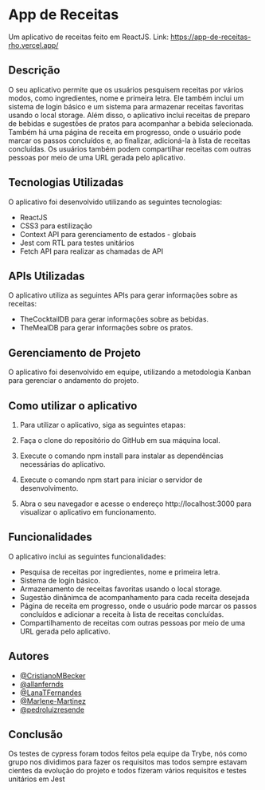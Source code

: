 # App de Receitas

Um aplicativo de receitas feito em ReactJS.
Link: https://app-de-receitas-rho.vercel.app/

## Descrição

O seu aplicativo permite que os usuários pesquisem receitas por vários modos, como ingredientes, nome e primeira letra. Ele também inclui um sistema de login básico e um sistema para armazenar receitas favoritas usando o local storage. Além disso, o aplicativo inclui receitas de preparo de bebidas e sugestões de pratos para acompanhar a bebida selecionada. Também há uma página de receita em progresso, onde o usuário pode marcar os passos concluídos e, ao finalizar, adicioná-la à lista de receitas concluídas. Os usuários também podem compartilhar receitas com outras pessoas por meio de uma URL gerada pelo aplicativo.

## Tecnologias Utilizadas

O aplicativo foi desenvolvido utilizando as seguintes tecnologias:

- ReactJS
- CSS3 para estilização
- Context API para gerenciamento de estados - globais
- Jest com RTL para testes unitários
- Fetch API para realizar as chamadas de API

## APIs Utilizadas

O aplicativo utiliza as seguintes APIs para gerar informações sobre as receitas:

- TheCocktailDB para gerar informações sobre as bebidas.
- TheMealDB para gerar informações sobre os pratos.

## Gerenciamento de Projeto

O aplicativo foi desenvolvido em equipe, utilizando a metodologia Kanban para gerenciar o andamento do projeto.

## Como utilizar o aplicativo

1. Para utilizar o aplicativo, siga as seguintes etapas:

2. Faça o clone do repositório do GitHub em sua máquina local.

3. Execute o comando npm install para instalar as dependências necessárias do aplicativo.

4. Execute o comando npm start para iniciar o servidor de desenvolvimento.

5. Abra o seu navegador e acesse o endereço http://localhost:3000 para visualizar o aplicativo em funcionamento.

## Funcionalidades

O aplicativo inclui as seguintes funcionalidades:

- Pesquisa de receitas por ingredientes, nome e primeira letra.
- Sistema de login básico.
- Armazenamento de receitas favoritas usando o local storage.
- Sugestão dinânimca de acompanhamento para cada receita desejada
- Página de receita em progresso, onde o usuário pode marcar os passos concluídos e adicionar a receita à lista de receitas concluídas.
- Compartilhamento de receitas com outras pessoas por meio de uma URL gerada pelo aplicativo.
## Autores

- [@CristianoMBecker](https://github.com/CristianoMBecker)
- [@allanfernds](https://github.com/allanfernds)
- [@LanaTFernandes](https://github.com/LanaTFernandes)
- [@Marlene-Martinez](https://github.com/Marlene-Martinez)
- [@pedroluizresende](https://github.com/pedroluizresende)

## Conclusão

Os testes de cypress foram todos feitos pela equipe da Trybe, nós como grupo nos dividimos para fazer os requisitos mas todos sempre estavam cientes da evolução do projeto e todos fizeram vários requisitos e testes unitários em Jest
